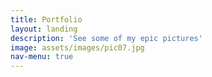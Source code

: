 ```yaml
---
title: Portfolio
layout: landing
description: 'See some of my epic pictures'
image: assets/images/pic07.jpg
nav-menu: true
---
```


<!-- Main -->
<div id="main">

<div class="box alt">
	<div class="row 50% uniform">
		<div class="4u"><span class="image fit"><img src="{% link kyphoto/assets/images/pic08.jpg %}" alt="" /></span></div>
		<div class="4u"><span class="image fit"><img src="{% link kyphoto/assets/images/pic09.jpg %}" alt="" /></span></div>
		<div class="4u$"><span class="image fit"><img src="{% link kyphoto/assets/images/pic10.jpg %}" alt="" /></span></div>
		<!-- Break -->
		<div class="4u"><span class="image fit"><img src="{% link kyphoto/assets/images/pic10.jpg %}" alt="" /></span></div>
		<div class="4u"><span class="image fit"><img src="{% link kyphoto/assets/images/pic08.jpg %}" alt="" /></span></div>
		<div class="4u$"><span class="image fit"><img src="{% link kyphoto/assets/images/pic09.jpg %}" alt="" /></span></div>
		<!-- Break -->
		<div class="4u"><span class="image fit"><img src="{% link kyphoto/assets/images/pic09.jpg %}" alt="" /></span></div>
		<div class="4u"><span class="image fit"><img src="{% link kyphoto/assets/images/pic10.jpg %}" alt="" /></span></div>
		<div class="4u$"><span class="image fit"><img src="{% link kyphoto/assets/images/pic08.jpg %}" alt="" /></span></div>
	</div>
</div>

</div>
